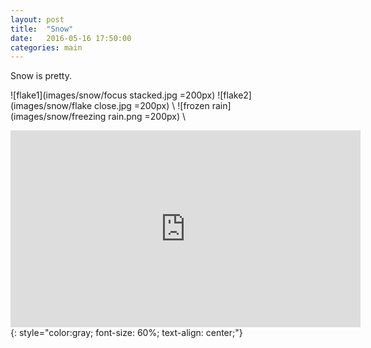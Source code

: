 ```yaml
---
layout: post
title:  "Snow"
date:   2016-05-16 17:50:00
categories: main
---
```

Snow is pretty.

![flake1](images/snow/focus stacked.jpg =200px) 
![flake2](images/snow/flake close.jpg =200px) \\
![frozen rain](images/snow/freezing rain.png =200px) \\
<iframe width="560" height="315" src="https://www.youtube.com/embed/nAUrJJhbEIU" frameborder="0" allowfullscreen></iframe>
{: style="color:gray; font-size: 60%; text-align: center;"}

